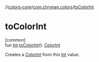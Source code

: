 //[colors-core](../../index.md)/[com.chrynan.colors](index.md)/[toColorInt](to-color-int.md)

# toColorInt

[common]\
fun [Int](https://kotlinlang.org/api/latest/jvm/stdlib/kotlin/-int/index.html).[toColorInt](to-color-int.md)(): [ColorInt](-color-int/index.md)

Creates a [ColorInt](-color-int/index.md) from this [Int](https://kotlinlang.org/api/latest/jvm/stdlib/kotlin/-int/index.html) value.
